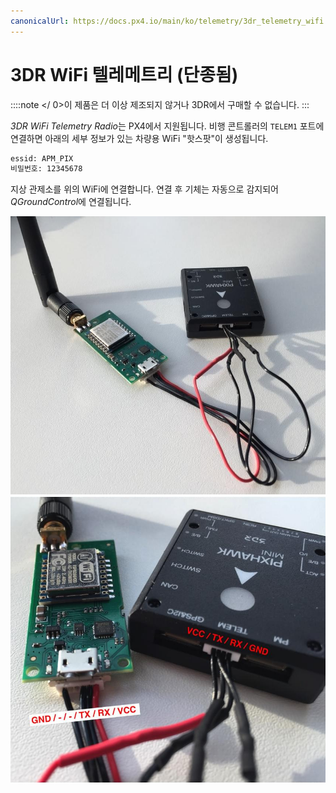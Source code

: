 ```yaml
---
canonicalUrl: https://docs.px4.io/main/ko/telemetry/3dr_telemetry_wifi
---
```


# 3DR WiFi 텔레메트리 (단종됨)

::::note </ 0>이 제품은 더 이상 제조되지 않거나 3DR에서 구매할 수 없습니다.
:::

*3DR WiFi Telemetry Radio*는 PX4에서 지원됩니다. 비행 콘트롤러의 `TELEM1` 포트에 연결하면 아래의 세부 정보가 있는 차량용 WiFi "핫스팟"이 생성됩니다.

```sh
essid: APM_PIX
비밀번호: 12345678
```

지상 관제소를 위의 WiFi에 연결합니다. 연결 후 기체는 자동으로 감지되어 *QGroundControl*에 연결됩니다.

![3DR WiFi 텔레메트리 라디오 1](../../assets/hardware/telemetry/3dr_telemetry_wifi_1.jpg) ![3DR WiFi 텔레메트리 라디오 2](../../assets/hardware/telemetry/3dr_telemetry_wifi_2.jpg)
